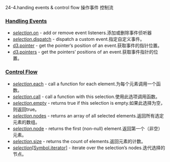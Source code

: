 24-4.handing events & control flow 操作事件 控制流

### [](https://github.com/d3/d3/blob/main/API.md#handling-events)[Handling Events](https://github.com/d3/d3-selection/blob/v3.0.0/README.md#handling-events)

-   [*selection*.on](https://github.com/d3/d3-selection/blob/v3.0.0/README.md#selection_on) - add or remove event listeners.添加或删除事件侦听器
-   [*selection*.dispatch](https://github.com/d3/d3-selection/blob/v3.0.0/README.md#selection_dispatch) - dispatch a custom event.指定自定义事件。
-   [d3.pointer](https://github.com/d3/d3-selection/blob/v3.0.0/README.md#pointer) - get the pointer’s position of an event.获取事件的指针位置。
-   [d3.pointers](https://github.com/d3/d3-selection/blob/v3.0.0/README.md#pointers) - get the pointers’ positions of an event.获取事件指针的位置。

### [](https://github.com/d3/d3/blob/main/API.md#control-flow)[Control Flow](https://github.com/d3/d3-selection/blob/v3.0.0/README.md#control-flow)

-   [*selection*.each](https://github.com/d3/d3-selection/blob/v3.0.0/README.md#selection_each) - call a function for each element.为每个元素调用一个函数。
-   [*selection*.call](https://github.com/d3/d3-selection/blob/v3.0.0/README.md#selection_call) - call a function with this selection.使用此选项调用函数。
-   [*selection*.empty](https://github.com/d3/d3-selection/blob/v3.0.0/README.md#selection_empty) - returns true if this selection is empty.如果此选择为空，则返回true。
-   [*selection*.nodes](https://github.com/d3/d3-selection/blob/v3.0.0/README.md#selection_nodes) - returns an array of all selected elements.返回所有选定元素的数组。
-   [*selection*.node](https://github.com/d3/d3-selection/blob/v3.0.0/README.md#selection_node) - returns the first (non-null) element.返回第一个（非空）元素。
-   [*selection*.size](https://github.com/d3/d3-selection/blob/v3.0.0/README.md#selection_size) - returns the count of elements.返回元素的计数。
-   [*selection*[Symbol.iterator]](https://github.com/d3/d3-selection/blob/v3.0.0/README.md#selection_iterator) - iterate over the selection’s nodes.迭代选择的节点。